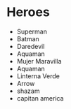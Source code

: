 # Heroes

* Superman
* Batman
* Daredevil
* Aquaman
* Mujer Maravilla
* Aquaman
* Linterna Verde
* Arrow
* shazam
* capitan america

